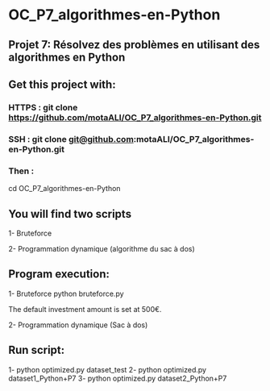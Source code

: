 # OC_P7_algorithmes-en-Python
## Projet 7: Résolvez des problèmes en utilisant des algorithmes en Python

## Get this project with: 
### HTTPS :  git clone https://github.com/motaALI/OC_P7_algorithmes-en-Python.git

### SSH : git clone git@github.com:motaALI/OC_P7_algorithmes-en-Python.git

### Then : 
cd OC_P7_algorithmes-en-Python

## You will find two scripts

1- Bruteforce

2- Programmation dynamique (algorithme du sac à dos)


## Program execution:

1- Bruteforce
python bruteforce.py

The default investment amount is set at 500€.

2- Programmation dynamique (Sac à dos)

## Run script:
1- python optimized.py dataset_test
2- python optimized.py dataset1_Python+P7
3- python optimized.py dataset2_Python+P7

